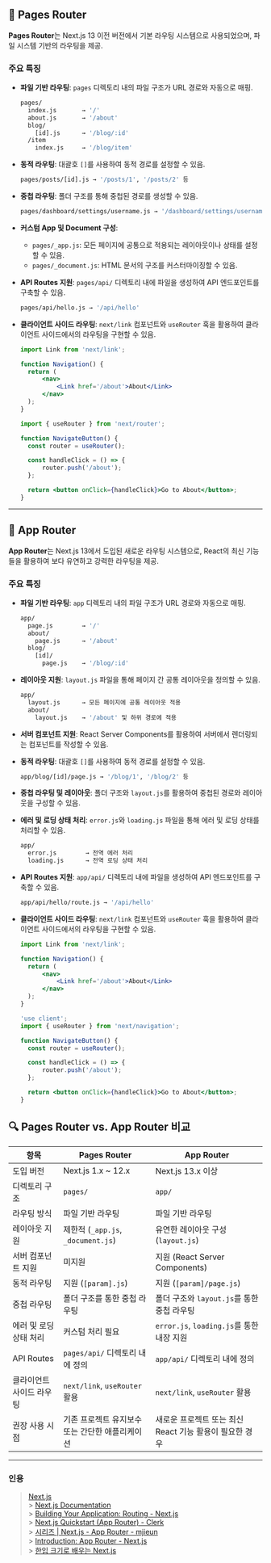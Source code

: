 ## 📘 Pages Router

**Pages Router**는 Next.js 13 이전 버전에서 기본 라우팅 시스템으로 사용되었으며, 파일 시스템 기반의 라우팅을 제공.

### 주요 특징

- **파일 기반 라우팅**: `pages` 디렉토리 내의 파일 구조가 URL 경로와 자동으로 매핑.

  ```bash
  pages/
    index.js       → '/'
    about.js       → '/about'
    blog/
      [id].js      → '/blog/:id'
    /item
      index.js     → '/blog/item'
  ```

- **동적 라우팅**: 대괄호 `[]`를 사용하여 동적 경로를 설정할 수 있음.

  ```bash
  pages/posts/[id].js → '/posts/1', '/posts/2' 등
  ```

- **중첩 라우팅**: 폴더 구조를 통해 중첩된 경로를 생성할 수 있음.

  ```bash
  pages/dashboard/settings/username.js → '/dashboard/settings/username'
  ```

- **커스텀 App 및 Document 구성**:

  - `pages/_app.js`: 모든 페이지에 공통으로 적용되는 레이아웃이나 상태를 설정할 수 있음.
  - `pages/_document.js`: HTML 문서의 구조를 커스터마이징할 수 있음.

- **API Routes 지원**: `pages/api/` 디렉토리 내에 파일을 생성하여 API 엔드포인트를 구축할 수 있음.

  ```bash
  pages/api/hello.js → '/api/hello'
  ```

- **클라이언트 사이드 라우팅**: `next/link` 컴포넌트와 `useRouter` 훅을 활용하여 클라이언트 사이드에서의 라우팅을 구현할 수 있음.

  ```jsx
  import Link from 'next/link';

  function Navigation() {
  	return (
  		<nav>
  			<Link href='/about'>About</Link>
  		</nav>
  	);
  }
  ```

  ```jsx
  import { useRouter } from 'next/router';

  function NavigateButton() {
  	const router = useRouter();

  	const handleClick = () => {
  		router.push('/about');
  	};

  	return <button onClick={handleClick}>Go to About</button>;
  }
  ```

---

## 🧭 App Router

**App Router**는 Next.js 13에서 도입된 새로운 라우팅 시스템으로, React의 최신 기능들을 활용하여 보다 유연하고 강력한 라우팅을 제공.

### 주요 특징

- **파일 기반 라우팅**: `app` 디렉토리 내의 파일 구조가 URL 경로와 자동으로 매핑.

  ```bash
  app/
    page.js        → '/'
    about/
      page.js      → '/about'
    blog/
      [id]/
        page.js    → '/blog/:id'
  ```

- **레이아웃 지원**: `layout.js` 파일을 통해 페이지 간 공통 레이아웃을 정의할 수 있음.

  ```bash
  app/
    layout.js      → 모든 페이지에 공통 레이아웃 적용
    about/
      layout.js    → '/about' 및 하위 경로에 적용
  ```

- **서버 컴포넌트 지원**: React Server Components를 활용하여 서버에서 렌더링되는 컴포넌트를 작성할 수 있음.

- **동적 라우팅**: 대괄호 `[]`를 사용하여 동적 경로를 설정할 수 있음.

  ```bash
  app/blog/[id]/page.js → '/blog/1', '/blog/2' 등
  ```

- **중첩 라우팅 및 레이아웃**: 폴더 구조와 `layout.js`를 활용하여 중첩된 경로와 레이아웃을 구성할 수 있음.

- **에러 및 로딩 상태 처리**: `error.js`와 `loading.js` 파일을 통해 에러 및 로딩 상태를 처리할 수 있음.

  ```bash
  app/
    error.js        → 전역 에러 처리
    loading.js      → 전역 로딩 상태 처리
  ```

- **API Routes 지원**: `app/api/` 디렉토리 내에 파일을 생성하여 API 엔드포인트를 구축할 수 있음.

  ```bash
  app/api/hello/route.js → '/api/hello'
  ```

- **클라이언트 사이드 라우팅**: `next/link` 컴포넌트와 `useRouter` 훅을 활용하여 클라이언트 사이드에서의 라우팅을 구현할 수 있음.

  ```jsx
  import Link from 'next/link';

  function Navigation() {
  	return (
  		<nav>
  			<Link href='/about'>About</Link>
  		</nav>
  	);
  }
  ```

  ```jsx
  'use client';
  import { useRouter } from 'next/navigation';

  function NavigateButton() {
  	const router = useRouter();

  	const handleClick = () => {
  		router.push('/about');
  	};

  	return <button onClick={handleClick}>Go to About</button>;
  }
  ```

## 🔍 Pages Router vs. App Router 비교

| 항목                     | Pages Router                                    | App Router                                              |
| ------------------------ | ----------------------------------------------- | ------------------------------------------------------- |
| 도입 버전                | Next.js 1.x \~ 12.x                             | Next.js 13.x 이상                                       |
| 디렉토리 구조            | `pages/`                                        | `app/`                                                  |
| 라우팅 방식              | 파일 기반 라우팅                                | 파일 기반 라우팅                                        |
| 레이아웃 지원            | 제한적 (`_app.js`, `_document.js`)              | 유연한 레이아웃 구성 (`layout.js`)                      |
| 서버 컴포넌트 지원       | 미지원                                          | 지원 (React Server Components)                          |
| 동적 라우팅              | 지원 (`[param].js`)                             | 지원 (`[param]/page.js`)                                |
| 중첩 라우팅              | 폴더 구조를 통한 중첩 라우팅                    | 폴더 구조와 `layout.js`를 통한 중첩 라우팅              |
| 에러 및 로딩 상태 처리   | 커스텀 처리 필요                                | `error.js`, `loading.js`를 통한 내장 지원               |
| API Routes               | `pages/api/` 디렉토리 내에 정의                 | `app/api/` 디렉토리 내에 정의                           |
| 클라이언트 사이드 라우팅 | `next/link`, `useRouter` 활용                   | `next/link`, `useRouter` 활용                           |
| 권장 사용 시점           | 기존 프로젝트 유지보수 또는 간단한 애플리케이션 | 새로운 프로젝트 또는 최신 React 기능 활용이 필요한 경우 |

---

### 인용

> [Next.js](https://it.wikipedia.org/wiki/Next.js?utm_source=chatgpt.com) <br> > [Next.js Documentation](https://nextjs.org/docs?utm_source=chatgpt.com) <br> > [Building Your Application: Routing - Next.js](https://nextjs.org/docs/app/building-your-application/routing?utm_source=chatgpt.com) <br> > [Next.js Quickstart (App Router) - Clerk](https://clerk.com/docs/quickstarts/nextjs?utm_source=chatgpt.com) <br> > [시리즈 | Next.js - App Router - mjieun](https://velog.io/%40mjieun/series/Next.js-App-Router?utm_source=chatgpt.com) <br> > [Introduction: App Router - Next.js](https://nextjs.org/docs/app?utm_source=chatgpt.com) <br> > [한입 크기로 배우는 Next.js ](https://www.inflearn.com/course/%ED%95%9C%EC%9E%85-%ED%81%AC%EA%B8%B0-nextjs)<br>
